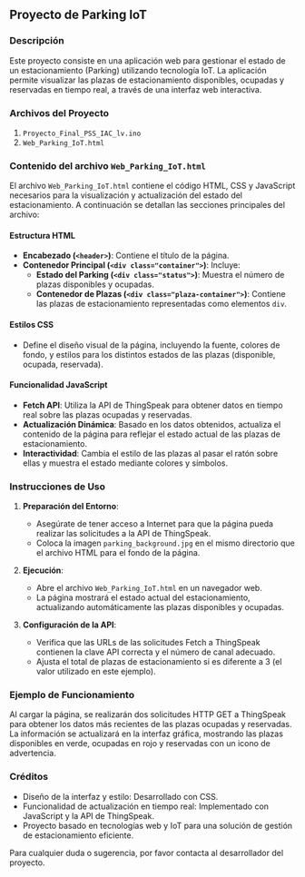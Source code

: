 ## Proyecto de Parking IoT

### Descripción
Este proyecto consiste en una aplicación web para gestionar el estado de un estacionamiento (Parking) utilizando tecnología IoT. La aplicación permite visualizar las plazas de estacionamiento disponibles, ocupadas y reservadas en tiempo real, a través de una interfaz web interactiva.

### Archivos del Proyecto
1. `Proyecto_Final_PSS_IAC_lv.ino`
2. `Web_Parking_IoT.html`

### Contenido del archivo `Web_Parking_IoT.html`
El archivo `Web_Parking_IoT.html` contiene el código HTML, CSS y JavaScript necesarios para la visualización y actualización del estado del estacionamiento. A continuación se detallan las secciones principales del archivo:

#### Estructura HTML
- **Encabezado (`<header>`)**: Contiene el título de la página.
- **Contenedor Principal (`<div class="container">`)**: Incluye:
  - **Estado del Parking (`<div class="status">`)**: Muestra el número de plazas disponibles y ocupadas.
  - **Contenedor de Plazas (`<div class="plaza-container">`)**: Contiene las plazas de estacionamiento representadas como elementos `div`.

#### Estilos CSS
- Define el diseño visual de la página, incluyendo la fuente, colores de fondo, y estilos para los distintos estados de las plazas (disponible, ocupada, reservada).

#### Funcionalidad JavaScript
- **Fetch API**: Utiliza la API de ThingSpeak para obtener datos en tiempo real sobre las plazas ocupadas y reservadas.
- **Actualización Dinámica**: Basado en los datos obtenidos, actualiza el contenido de la página para reflejar el estado actual de las plazas de estacionamiento.
- **Interactividad**: Cambia el estilo de las plazas al pasar el ratón sobre ellas y muestra el estado mediante colores y símbolos.

### Instrucciones de Uso
1. **Preparación del Entorno**:
   - Asegúrate de tener acceso a Internet para que la página pueda realizar las solicitudes a la API de ThingSpeak.
   - Coloca la imagen `parking_background.jpg` en el mismo directorio que el archivo HTML para el fondo de la página.

2. **Ejecución**:
   - Abre el archivo `Web_Parking_IoT.html` en un navegador web.
   - La página mostrará el estado actual del estacionamiento, actualizando automáticamente las plazas disponibles y ocupadas.

3. **Configuración de la API**:
   - Verifica que las URLs de las solicitudes Fetch a ThingSpeak contienen la clave API correcta y el número de canal adecuado.
   - Ajusta el total de plazas de estacionamiento si es diferente a 3 (el valor utilizado en este ejemplo).

### Ejemplo de Funcionamiento
Al cargar la página, se realizarán dos solicitudes HTTP GET a ThingSpeak para obtener los datos más recientes de las plazas ocupadas y reservadas. La información se actualizará en la interfaz gráfica, mostrando las plazas disponibles en verde, ocupadas en rojo y reservadas con un icono de advertencia.

### Créditos
- Diseño de la interfaz y estilo: Desarrollado con CSS.
- Funcionalidad de actualización en tiempo real: Implementado con JavaScript y la API de ThingSpeak.
- Proyecto basado en tecnologías web y IoT para una solución de gestión de estacionamiento eficiente.

Para cualquier duda o sugerencia, por favor contacta al desarrollador del proyecto.
